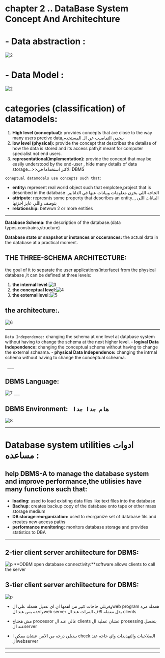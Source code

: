 # chapter 2 .. DataBase System Concept And Architechture 
# - Data abstraction :
![2](./1.png)

# - Data Model :
![2](./2.png)
 
# categories (classification) of datamodels:
1. **High level (conceptual):** provides concepts that are close to the way many users precive data,بيخفي التفاصيب عن ال المستخدم 
1. **low level (physical):** provide the concept that describes the detailse of how the data is stored and its access path,it meant for computer specialist not end users.
1. **representational(implementation):** provide the concept that may be easily understood by the end-user , hide many details of data storage...>>الاكثر استخداما في DBMS
   
 `coneptual datamodels use concepts such that:`
-  **entity:** represent real world object such that emplotee,project that is described in the database .الحاجه اللي بخزن معلومات وبيانات عنها في الداتابيز
-  **attripute:** represnts some property that describes an entity..,    البيانات اللي بتوصف واللي عايز اخزنها
-  **relationship:** betwwn 2 or more entities
  
  ___
  **Database Schema:** the description of the database.(data types,constrains,structure)

  **Database state or snapshot or instances or occerances:** the actual data in the database at a practical moment.

  ## THE THREE-SCHEMA ARCHITECTURE:
  the goal of it to separate the user applications(interface) from the physical database ,it can be defined at three levels:
  1. **the internal level:**![3](./3.png) 
  2. **the conceptual level:**![4](./4.png)
  3. **the external level:**![5](./5.png)
   ## the architecture:.
   ![6](./6.png)
   ___
`Data Independence:` changing the schema at one level at database system without having to change the schema at the next higher level.
    - **logival Data Independence:** changing the conceptual schema without having to change the external scheama.
    -  **physical Data Independence:** changing the intrnal schema without having to change the conceptual scheama.
  
     ___

 ## DBMS Language:
 ![7](./7.png)
     ___

## DBMS Environment:  ` هام جدا جدا`
![8](./8.png)    
___
# Database system utilities ادوات مساعده :
## help DBMS-A to manage the database system and improve performance,the utilisies have many functions such that:
-  **loading:** used to load existing data files like text files into the database
-  **Bachup:** creates backup copy of the database onto tape or other mass storage medium
-  **DB storage reorganization:** used to reorganize set of database fils and creates new access paths 
-  **performance monitoring:** monitors database storage and provides statistics to DBA
___

## 2-tier client server archiitecture for DBMS:
![p](./9.png)
**ODBM open database  connectivity:**software allows clients to call the server

## 3-tier client server archiitecture for DBMS:
![p](./10.png)

- وفرتلي حاجات كتير من اهمها ان اي تعديل هعمله علي الweb program هعمله مره واحده بس عند الweb server بدل معمله الاف المرات عند ال clients

-  مش هحتاج processor عالي عند ال clients عشان عملية ال prosessing بتحصل عند الserver

-  بيديلي درجه من الامن عشان ممكن ا check الصلاحيات والتهديدات واي حاجه عند الwebserver
  
  ___
  ___






